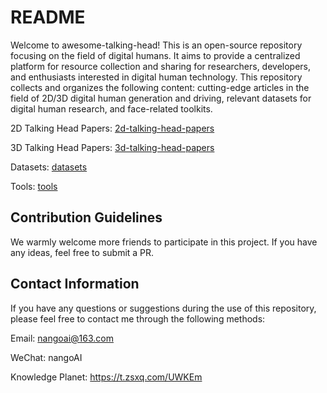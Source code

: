 # README

Welcome to awesome-talking-head! This is an open-source repository focusing on the field of digital humans. It aims to provide a centralized platform for resource collection and sharing for researchers, developers, and enthusiasts interested in digital human technology. This repository collects and organizes the following content: cutting-edge articles in the field of 2D/3D digital human generation and driving, relevant datasets for digital human research, and face-related toolkits.

2D Talking Head Papers: [2d-talking-head-papers](https://github.com/nangoai/awesome-talking-head/blob/main/2d-talking-head-papers.md)

3D Talking Head Papers: [3d-talking-head-papers](https://github.com/nangoai/awesome-talking-head/blob/main/3d-talking-head-papers.md)

Datasets: [datasets](https://github.com/nangoai/awesome-talking-head/blob/main/datasets.md)

Tools: [tools](https://github.com/nangoai/awesome-talking-head/blob/main/tools.md)

## Contribution Guidelines

We warmly welcome more friends to participate in this project. If you have any ideas, feel free to submit a PR.

## Contact Information

If you have any questions or suggestions during the use of this repository, please feel free to contact me through the following methods:

Email: nangoai@163.com

WeChat: nangoAI

Knowledge Planet: https://t.zsxq.com/UWKEm